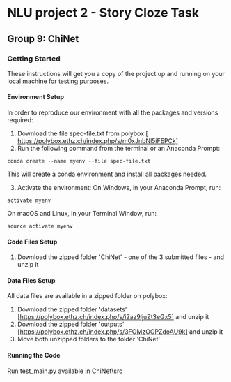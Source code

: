 # NLU project 2 - Story Cloze Task
## Group 9: ChiNet

### Getting Started
These instructions will get you a copy of the project up and running on your local machine for testing purposes.

#### Environment Setup

In order to reproduce our environment with all the packages and versions required:
1. Download the file spec-file.txt from polybox [ https://polybox.ethz.ch/index.php/s/m0xJnbNl5iFEPCk]
2. Run the following command from the terminal or an Anaconda Prompt:
```
conda create --name myenv --file spec-file.txt
```
This will create a conda environment and install all packages needed.

3. Activate the environment:
On Windows, in your Anaconda Prompt, run: 
```
activate myenv
```
On macOS and Linux, in your Terminal Window, run:
```
source activate myenv
```
#### Code Files Setup

1. Download the zipped folder 'ChiNet' - one of the 3 submitted files - and unzip it

#### Data Files Setup

All data files are available in a zipped folder on polybox: 

1. Download the zipped folder 'datasets' [https://polybox.ethz.ch/index.php/s/i2az9ljuZt3eGx5] and unzip it
2. Download the zipped folder 'outputs' [https://polybox.ethz.ch/index.php/s/3FOMzOGPZdoAU9k] and unzip it
2. Move both unzipped folders to the folder 'ChiNet' 

#### Running the Code

Run test_main.py available in ChiNet\src





